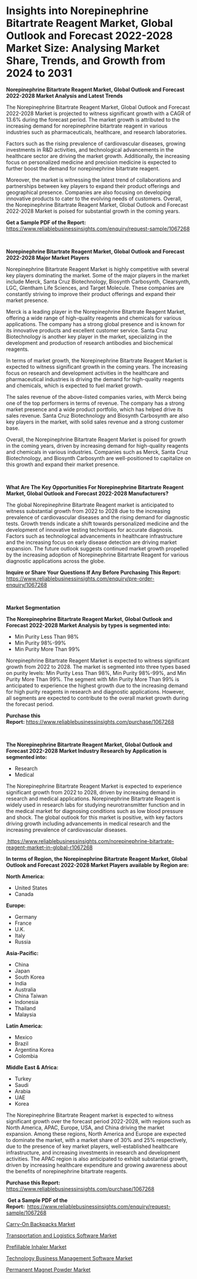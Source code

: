 <p><h1>Insights into Norepinephrine Bitartrate Reagent Market, Global Outlook and Forecast 2022-2028 Market Size: Analysing Market Share, Trends, and Growth from 2024 to 2031</h1></p><p><strong>Norepinephrine Bitartrate Reagent Market, Global Outlook and Forecast 2022-2028 Market Analysis and Latest Trends</strong></p>
<p><p>The Norepinephrine Bitartrate Reagent Market, Global Outlook and Forecast 2022-2028 Market is projected to witness significant growth with a CAGR of 13.6% during the forecast period. The market growth is attributed to the increasing demand for norepinephrine bitartrate reagent in various industries such as pharmaceuticals, healthcare, and research laboratories. </p><p>Factors such as the rising prevalence of cardiovascular diseases, growing investments in R&D activities, and technological advancements in the healthcare sector are driving the market growth. Additionally, the increasing focus on personalized medicine and precision medicine is expected to further boost the demand for norepinephrine bitartrate reagent.</p><p>Moreover, the market is witnessing the latest trend of collaborations and partnerships between key players to expand their product offerings and geographical presence. Companies are also focusing on developing innovative products to cater to the evolving needs of customers. Overall, the Norepinephrine Bitartrate Reagent Market, Global Outlook and Forecast 2022-2028 Market is poised for substantial growth in the coming years.</p></p>
<p><strong>Get a Sample PDF of the Report:&nbsp;</strong> <a href="https://www.reliablebusinessinsights.com/enquiry/request-sample/1067268">https://www.reliablebusinessinsights.com/enquiry/request-sample/1067268</a></p>
<p>&nbsp;</p>
<p><strong>Norepinephrine Bitartrate Reagent Market, Global Outlook and Forecast 2022-2028 Major Market Players</strong></p>
<p><p>Norepinephrine Bitartrate Reagent Market is highly competitive with several key players dominating the market. Some of the major players in the market include Merck, Santa Cruz Biotechnology, Biosynth Carbosynth, Clearsynth, LGC, Glentham Life Sciences, and Target Molecule. These companies are constantly striving to improve their product offerings and expand their market presence.</p><p>Merck is a leading player in the Norepinephrine Bitartrate Reagent Market, offering a wide range of high-quality reagents and chemicals for various applications. The company has a strong global presence and is known for its innovative products and excellent customer service. Santa Cruz Biotechnology is another key player in the market, specializing in the development and production of research antibodies and biochemical reagents.</p><p>In terms of market growth, the Norepinephrine Bitartrate Reagent Market is expected to witness significant growth in the coming years. The increasing focus on research and development activities in the healthcare and pharmaceutical industries is driving the demand for high-quality reagents and chemicals, which is expected to fuel market growth.</p><p>The sales revenue of the above-listed companies varies, with Merck being one of the top performers in terms of revenue. The company has a strong market presence and a wide product portfolio, which has helped drive its sales revenue. Santa Cruz Biotechnology and Biosynth Carbosynth are also key players in the market, with solid sales revenue and a strong customer base.</p><p>Overall, the Norepinephrine Bitartrate Reagent Market is poised for growth in the coming years, driven by increasing demand for high-quality reagents and chemicals in various industries. Companies such as Merck, Santa Cruz Biotechnology, and Biosynth Carbosynth are well-positioned to capitalize on this growth and expand their market presence.</p></p>
<p>&nbsp;</p>
<p><strong>What Are The Key Opportunities For Norepinephrine Bitartrate Reagent Market, Global Outlook and Forecast 2022-2028 Manufacturers?</strong></p>
<p><p>The global Norepinephrine Bitartrate Reagent market is anticipated to witness substantial growth from 2022 to 2028 due to the increasing prevalence of cardiovascular diseases and the rising demand for diagnostic tests. Growth trends indicate a shift towards personalized medicine and the development of innovative testing techniques for accurate diagnosis. Factors such as technological advancements in healthcare infrastructure and the increasing focus on early disease detection are driving market expansion. The future outlook suggests continued market growth propelled by the increasing adoption of Norepinephrine Bitartrate Reagent for various diagnostic applications across the globe.</p></p>
<p><strong>Inquire or Share Your Questions If Any Before Purchasing This Report:</strong> <a href="https://www.reliablebusinessinsights.com/enquiry/pre-order-enquiry/1067268">https://www.reliablebusinessinsights.com/enquiry/pre-order-enquiry/1067268</a></p>
<p>&nbsp;</p>
<p><strong>Market Segmentation</strong></p>
<p><strong>The Norepinephrine Bitartrate Reagent Market, Global Outlook and Forecast 2022-2028 Market Analysis by types is segmented into:</strong></p>
<p><ul><li>Min Purity Less Than 98%</li><li>Min Purity 98%-99%</li><li>Min Purity More Than 99%</li></ul></p>
<p><p>Norepinephrine Bitartrate Reagent Market is expected to witness significant growth from 2022 to 2028. The market is segmented into three types based on purity levels: Min Purity Less Than 98%, Min Purity 98%-99%, and Min Purity More Than 99%. The segment with Min Purity More Than 99% is anticipated to experience the highest growth due to the increasing demand for high purity reagents in research and diagnostic applications. However, all segments are expected to contribute to the overall market growth during the forecast period.</p></p>
<p><strong>Purchase this Report:&nbsp;</strong><a href="https://www.reliablebusinessinsights.com/purchase/1067268">https://www.reliablebusinessinsights.com/purchase/1067268</a></p>
<p>&nbsp;</p>
<p><strong>The Norepinephrine Bitartrate Reagent Market, Global Outlook and Forecast 2022-2028 Market Industry Research by Application is segmented into:</strong></p>
<p><ul><li>Research</li><li>Medical</li></ul></p>
<p><p>The Norepinephrine Bitartrate Reagent Market is expected to experience significant growth from 2022 to 2028, driven by increasing demand in research and medical applications. Norepinephrine Bitartrate Reagent is widely used in research labs for studying neurotransmitter function and in the medical market for diagnosing conditions such as low blood pressure and shock. The global outlook for this market is positive, with key factors driving growth including advancements in medical research and the increasing prevalence of cardiovascular diseases.</p></p>
<p><a href="https://www.reliablebusinessinsights.com/norepinephrine-bitartrate-reagent-market-in-global-r1067268">&nbsp;https://www.reliablebusinessinsights.com/norepinephrine-bitartrate-reagent-market-in-global-r1067268</a></p>
<p><strong>In terms of Region, the Norepinephrine Bitartrate Reagent Market, Global Outlook and Forecast 2022-2028 Market Players available by Region are:</strong></p>
<p>
    <p> <strong> North America: </strong>
        <ul>
            <li>United States</li>
            <li>Canada</li>
        </ul>
        </p> 
    <p> <strong> Europe: </strong>
        <ul>
            <li>Germany</li>
            <li>France</li>
            <li>U.K.</li>
            <li>Italy</li>
            <li>Russia</li>
        </ul>
        </p> 
    <p> <strong> Asia-Pacific: </strong>
        <ul>
            <li>China</li>
            <li>Japan</li>
            <li>South Korea</li>
            <li>India</li>
            <li>Australia</li>
            <li>China Taiwan</li>
            <li>Indonesia</li>
            <li>Thailand</li>
            <li>Malaysia</li>
        </ul>
        </p> 
    <p> <strong> Latin America: </strong>
        <ul>
            <li>Mexico</li>
            <li>Brazil</li>
            <li>Argentina Korea</li>
            <li>Colombia</li>
        </ul>
        </p> 
    <p> <strong> Middle East & Africa: </strong>
        <ul>
            <li>Turkey</li>
            <li>Saudi</li>
            <li>Arabia</li>
            <li>UAE</li>
            <li>Korea</li>
        </ul>
    </p>
    </p>
<p><p>The Norepinephrine Bitartrate Reagent market is expected to witness significant growth over the forecast period 2022-2028, with regions such as North America, APAC, Europe, USA, and China driving the market expansion. Among these regions, North America and Europe are expected to dominate the market, with a market share of 30% and 25% respectively, due to the presence of key market players, well-established healthcare infrastructure, and increasing investments in research and development activities. The APAC region is also anticipated to exhibit substantial growth, driven by increasing healthcare expenditure and growing awareness about the benefits of norepinephrine bitartrate reagents.</p></p>
<p><strong>Purchase this Report: </strong><a href="https://www.reliablebusinessinsights.com/purchase/1067268">https://www.reliablebusinessinsights.com/purchase/1067268</a></p>
<p>&nbsp;<strong>Get a Sample PDF of the Report:&nbsp;&nbsp;</strong><a href="https://www.reliablebusinessinsights.com/enquiry/request-sample/1067268">https://www.reliablebusinessinsights.com/enquiry/request-sample/1067268</a></p>
<p><strong></strong></p>
<p><p><a href="https://www.linkedin.com/pulse/insights-carry-on-backpacks-market-players-size-geographical-hsh4e">Carry-On Backpacks Market</a></p><p><a href="https://issuu.com/reportprime-2/docs/transportation-and-logistics-software-market-size-">Transportation and Logistics Software Market</a></p><p><a href="https://medium.com/@susanwest38/global-prefillable-inhaler-market-size-share-analysis-by-product-type-by-application-by-4e9c910a1c2e">Prefillable Inhaler Market</a></p><p><a href="https://issuu.com/reportprime-2/docs/technology-business-management-software-market-siz">Technology Business Management Software Market</a></p><p><a href="https://medium.com/@audieyost2008/permanent-magnet-powder-market-size-share-analysis-growth-trends-forecasts-2024-2031-6c2dfc18a9d7">Permanent Magnet Powder Market</a></p></p>
